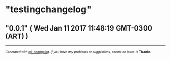 # "testingchangelog"

## "0.0.1"  ( Wed Jan 11 2017 11:48:19 GMT-0300 (ART) )



---
<sub><sup>*Generated with [git-changelog](https://github.com/rafinskipg/git-changelog). If you have any problems or suggestions, create an issue.* :) **Thanks** </sub></sup>
